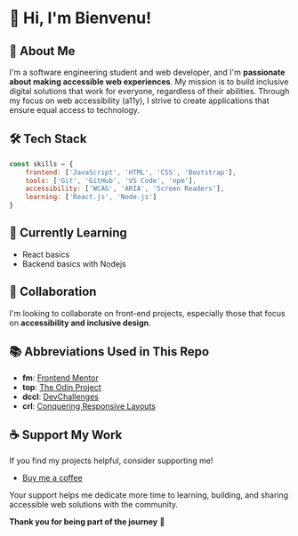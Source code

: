 # 👋 Hi, I'm Bienvenu!

## 🚀 About Me
I'm a software engineering student and web developer, and I'm **passionate about making accessible web experiences**. My mission is to build inclusive digital solutions that work for everyone, regardless of their abilities. Through my focus on web accessibility (a11y), I strive to create applications that ensure equal access to technology.

## 🛠️ Tech Stack
```javascript
const skills = {
    frontend: ['JavaScript', 'HTML', 'CSS', 'Bootstrap'],
    tools: ['Git', 'GitHub', 'VS Code', 'npm'],
    accessibility: ['WCAG', 'ARIA', 'Screen Readers'],
    learning: ['React.js', 'Node.js']
}
```

## 🌱 Currently Learning
- React basics
- Backend basics with Nodejs

## 💞️ Collaboration
I'm looking to collaborate on front-end projects, especially those that focus on **accessibility and inclusive design**.

## 📚 Abbreviations Used in This Repo
- **fm**: [Frontend Mentor](https://www.frontendmentor.io/)
- **top**: [The Odin Project](https://www.theodinproject.com/)
- **dccl**: [DevChallenges](https://devchallenges.io/)
- **crl**: [Conquering Responsive Layouts](https://courses.kevinpowell.co/conquering-responsive-layouts)

## ☕ Support My Work
If you find my projects helpful, consider supporting me!  
  
- [Buy me a coffee](https://www.buymeacoffee.com/bienvenudev)  
  
 Your support helps me dedicate more time to learning, building, and sharing accessible web solutions with the community.  
 
  **Thank you for being part of the journey** 💛
